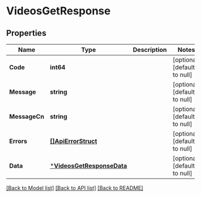 # VideosGetResponse

## Properties
Name | Type | Description | Notes
------------ | ------------- | ------------- | -------------
**Code** | **int64** |  | [optional] [default to null]
**Message** | **string** |  | [optional] [default to null]
**MessageCn** | **string** |  | [optional] [default to null]
**Errors** | [**[]ApiErrorStruct**](api_error_struct.md) |  | [optional] [default to null]
**Data** | [***VideosGetResponseData**](VideosGetResponseData.md) |  | [optional] [default to null]

[[Back to Model list]](../README.md#documentation-for-models) [[Back to API list]](../README.md#documentation-for-api-endpoints) [[Back to README]](../README.md)


